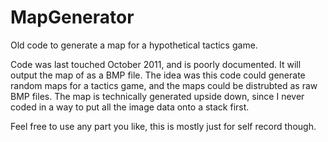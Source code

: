 # MapGenerator
Old code to generate a map for a hypothetical tactics game. 

Code was last touched October 2011, and is poorly documented. It will output the map of as a BMP file. The idea was this code could generate random maps for a tactics game, and the maps could be distrubted as raw BMP files. The map is technically generated upside down, since I never coded in a way to put all the image data onto a stack first. 

Feel free to use any part you like, this is mostly just for self record though. 
